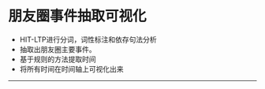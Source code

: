 朋友圈事件抽取可视化
==================
  - HIT-LTP进行分词，词性标注和依存句法分析
  - 抽取出朋友圈主要事件。
  - 基于规则的方法提取时间
  - 将所有时间在时间轴上可视化出来
  --------------------------------------------------------
